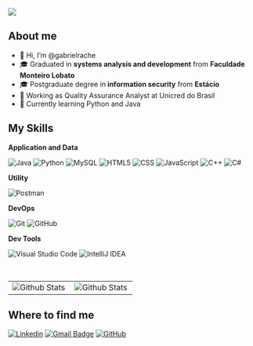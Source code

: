 ![](https://komarev.com/ghpvc/?username=gabrielrache&color=006bed)

## About me

- 👋 Hi, I’m @gabrielrache
- 🎓 Graduated in **systems analysis and development** from **Faculdade Monteiro Lobato**
- 🎓 Postgraduate degree in **information security** from **Estácio**
- 💼 Working as Quality Assurance Analyst at Unicred do Brasil
- 🌱 Currently learning Python and Java 

## My Skills

**Application and Data**

![Java](https://img.shields.io/badge/-Java-333333?style=flat&logo=Java&logoColor=007396)
![Python](https://img.shields.io/badge/Python-333333?style=flat&logo=python&logoColor=white)
![MySQL](https://img.shields.io/badge/-MySQL-333333?style=flat&logo=mysql)
![HTML5](https://img.shields.io/badge/-HTML5-333333?style=flat&logo=HTML5)
![CSS](https://img.shields.io/badge/-CSS-333333?style=flat&logo=CSS3&logoColor=1572B6)
![JavaScript](https://img.shields.io/badge/-JavaScript-333333?style=flat&logo=javascript)
![C++](https://img.shields.io/badge/-C++-333333?style=flat&logo=C%2B%2B&logoColor=00599C)
![C#](https://img.shields.io/badge/C%23-333333?style=flat&logo=c-sharp&logoColor=white)


**Utility**

![Postman](https://img.shields.io/badge/-Postman-333333?style=flat&logo=postman)

**DevOps**

![Git](https://img.shields.io/badge/-Git-333333?style=flat&logo=git)
![GitHub](https://img.shields.io/badge/-GitHub-333333?style=flat&logo=github)

**Dev Tools**

![Visual Studio Code](https://img.shields.io/badge/-Visual%20Studio%20Code-333333?style=flat&logo=visual-studio-code&logoColor=007ACC)
![IntelliJ IDEA](https://img.shields.io/badge/-Intellij-333333?style=flat&logo=intellij-idea&logoColor=00000)


<br/>

<table>
  <tr>
    <td>
      <img
        align="left"
        src="https://github-readme-stats.vercel.app/api?username=gabrielrache&theme=dark&hide_border=false&include_all_commits=true"
        alt="Github Stats"
      />
    </td>
    <td>
      <img
        align="left"
        src="https://github-readme-stats.vercel.app/api/top-langs/?username=gabrielrache&theme=dark&hide_border=false&include_all_commits=true&count_private=true&layout=compact"
        alt="Github Stats"
      />
    </td>
  </tr>
</table>

## Where to find me

[![Linkedin](https://img.shields.io/badge/-Gabriel_Carmona-blue?style=flat-square&logo=Linkedin&logoColor=white&link=https://www.linkedin.com/in/gabriel-r-carmona/)](https://www.linkedin.com/in/gabriel-r-carmona/)
[![Gmail Badge](https://img.shields.io/badge/-gabrielrache123@gmail.com-006bed?style=flat-square&logo=Gmail&logoColor=white&link=mailto:gabrielrache123@gmail.com)](mailto:gabrielrache123@gmail.com)
[![GitHub](https://img.shields.io/github/followers/gabrielrache?label=follow&style=social)](https://github.com/gabrielrache)
